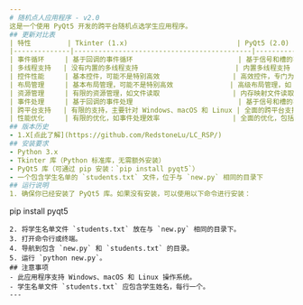 ```yaml
---
# 随机点人应用程序 - v2.0
这是一个使用 PyQt5 开发的跨平台随机点选学生应用程序。
## 更新对比表
| 特性         | Tkinter (1.x)                           | PyQt5 (2.0)                           |
|--------------|--------------------------------------------|------------------------------------------|
| 事件循环     | 基于回调的事件循环                          | 基于信号和槽的事件驱动模型                |
| 多线程支持   | 没有内置的多线程支持                        | 内置多线程支持                           |
| 控件性能     | 基本控件，可能不是特别高效                  | 高效控件，专门为 PyQt5 设计              |
| 布局管理     | 基本布局管理，可能不是特别高效              | 高级布局管理，如 QVBoxLayout            |
| 资源管理     | 有限的资源管理，如文件读取                  | 内存映射文件读取，减少 I/O 操作          |
| 事件处理     | 基于回调的事件处理                          | 基于信号和槽的事件处理                   |
| 跨平台支持   | 有限的支持，主要针对 Windows、macOS 和 Linux | 全面的跨平台支持，包括移动设备          |
| 性能优化     | 有限的优化，如事件处理效率                  | 全面的优化，包括多线程、资源管理和布局管理 |
## 版本历史
- 1.X[点此了解](https://github.com/RedstoneLu/LC_RSP/) 
## 安装要求
- Python 3.x
- Tkinter 库（Python 标准库，无需额外安装）
- PyQt5 库（可通过 pip 安装：`pip install pyqt5`）
- 一个包含学生名单的 `students.txt` 文件，位于与 `new.py` 相同的目录下
## 运行说明
1. 确保你已经安装了 PyQt5 库。如果没有安装，可以使用以下命令进行安装：
   ```
   pip install pyqt5
   ```
2. 将学生名单文件 `students.txt` 放在与 `new.py` 相同的目录下。
3. 打开命令行或终端。
4. 导航到包含 `new.py` 和 `students.txt` 的目录。
5. 运行 `python new.py`。
## 注意事项
- 此应用程序支持 Windows、macOS 和 Linux 操作系统。
- 学生名单文件 `students.txt` 应包含学生姓名，每行一个。
---
```

